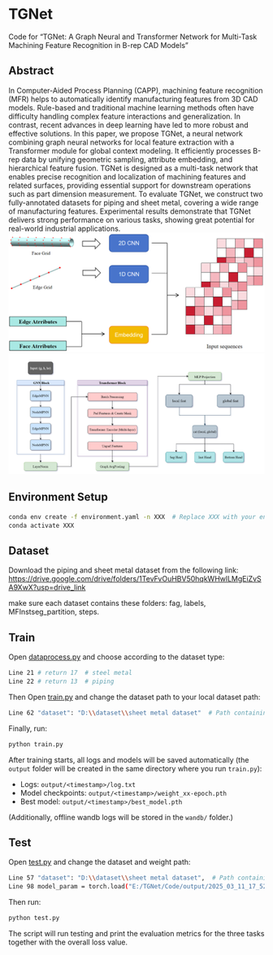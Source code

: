 # TGNet
Code for “TGNet: A Graph Neural and Transformer Network for Multi-Task Machining Feature Recognition in B-rep CAD Models”

## Abstract
In Computer-Aided Process Planning (CAPP), machining feature recognition (MFR) helps to automatically identify manufacturing features from 3D CAD models. Rule-based and traditional machine learning methods often have difficulty handling complex feature interactions and generalization. In contrast, recent advances in deep learning have led to more robust and effective solutions. In this paper, we propose TGNet, a neural network combining graph neural networks for local feature extraction with a Transformer module for global context modeling. It efficiently processes B-rep data by unifying geometric sampling, attribute embedding, and hierarchical feature fusion. TGNet is designed as a multi-task network that enables precise recognition and localization of machining features and related surfaces, providing essential support for downstream operations such as part dimension measurement. To evaluate TGNet, we construct two fully-annotated datasets for piping and sheet metal, covering a wide range of manufacturing features. Experimental results demonstrate that TGNet delivers strong performance on various tasks, showing great potential for real-world industrial applications.
![B-rep data processing](image/DataProcess.png)
![Network Architecture](image/Network.png)


## Environment Setup
```bash
conda env create -f environment.yaml -n XXX  # Replace XXX with your environment name
conda activate XXX
```
## Dataset
Download the piping and sheet metal dataset from the following link:
https://drive.google.com/drive/folders/1TevFvOuHBV50hqkWHwlLMgEiZvSA9XwX?usp=drive_link 

make sure each dataset contains these folders: fag, labels, MFInstseg_partition, steps.

## Train
Open [dataprocess.py](Code/dataprocess.py) and choose according to the dataset type:
```bash
Line 21 # return 17  # steel metal
Line 22 # return 13  # piping
```
Then Open [train.py](Code/train.py) and change the dataset path to your local dataset path:
```bash
Line 62 "dataset": "D:\\dataset\\sheet metal dataset"  # Path containing 'fag', 'labels', 'MFInstseg_partition', and 'steps'
```
Finally, run: 
```bash
python train.py
```
After training starts, all logs and models will be saved automatically (the `output` folder will be created in the same directory where you run `train.py`):
- Logs: `output/<timestamp>/log.txt`
- Model checkpoints: `output/<timestamp>/weight_xx-epoch.pth`
- Best model: `output/<timestamp>/best_model.pth`

(Additionally, offline wandb logs will be stored in the `wandb/` folder.)

## Test
Open [test.py](Code/test.py) and change the dataset and weight path:
```bash
Line 57 "dataset": "D:\\dataset\\sheet metal dataset",  # Path containing 'fag', 'labels', 'MFInstseg_partition', and 'steps'
Line 98 model_param = torch.load("E:/TGNet/Code/output/2025_03_11_17_52_06/weight_27-epoch.pth", map_location=device)
```
Then run: 
```bash
python test.py
```
The script will run testing and print the evaluation metrics for the three tasks together with the overall loss value.
